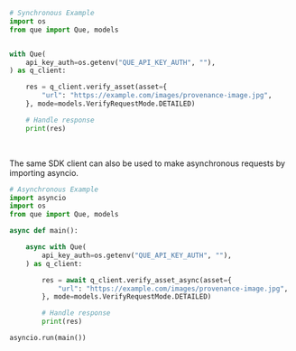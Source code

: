 <!-- Start SDK Example Usage [usage] -->
```python
# Synchronous Example
import os
from que import Que, models


with Que(
    api_key_auth=os.getenv("QUE_API_KEY_AUTH", ""),
) as q_client:

    res = q_client.verify_asset(asset={
        "url": "https://example.com/images/provenance-image.jpg",
    }, mode=models.VerifyRequestMode.DETAILED)

    # Handle response
    print(res)
```

</br>

The same SDK client can also be used to make asynchronous requests by importing asyncio.
```python
# Asynchronous Example
import asyncio
import os
from que import Que, models

async def main():

    async with Que(
        api_key_auth=os.getenv("QUE_API_KEY_AUTH", ""),
    ) as q_client:

        res = await q_client.verify_asset_async(asset={
            "url": "https://example.com/images/provenance-image.jpg",
        }, mode=models.VerifyRequestMode.DETAILED)

        # Handle response
        print(res)

asyncio.run(main())
```
<!-- End SDK Example Usage [usage] -->